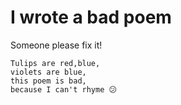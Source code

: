 # I wrote a bad poem
Someone please fix it!

    Tulips are red,blue,
    violets are blue,
    this poem is bad,
    because I can't rhyme 😕
